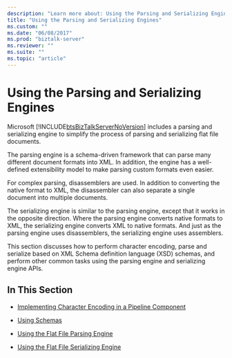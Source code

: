 ```yaml
---
description: "Learn more about: Using the Parsing and Serializing Engines"
title: "Using the Parsing and Serializing Engines"
ms.custom: ""
ms.date: "06/08/2017"
ms.prod: "biztalk-server"
ms.reviewer: ""
ms.suite: ""
ms.topic: "article"
---
```

# Using the Parsing and Serializing Engines
Microsoft [!INCLUDE[btsBizTalkServerNoVersion](../includes/btsbiztalkservernoversion-md.md)] includes a parsing and serializing engine to simplify the process of parsing and serializing flat file documents.  
  
 The parsing engine is a schema-driven framework that can parse many different document formats into XML. In addition, the engine has a well-defined extensibility model to make parsing custom formats even easier.  
  
 For complex parsing, disassemblers are used. In addition to converting the native format to XML, the disassembler can also separate a single document into multiple documents.  
  
 The serializing engine is similar to the parsing engine, except that it works in the opposite direction. Where the parsing engine converts native formats to XML, the serializing engine converts XML to native formats. And just as the parsing engine uses disassemblers, the serializing engine uses assemblers.  
  
 This section discusses how to perform character encoding, parse and serialize based on XML Schema definition language (XSD) schemas, and perform other common tasks using the parsing engine and serializing engine APIs.  
  
## In This Section  
  
-   [Implementing Character Encoding in a Pipeline Component](../core/implementing-character-encoding-in-a-pipeline-component.md)  
  
-   [Using Schemas](../core/using-schemas.md)  
  
-   [Using the Flat File Parsing Engine](../core/using-the-flat-file-parsing-engine.md)  
  
-   [Using the Flat File Serializing Engine](../core/using-the-flat-file-serializing-engine.md)
